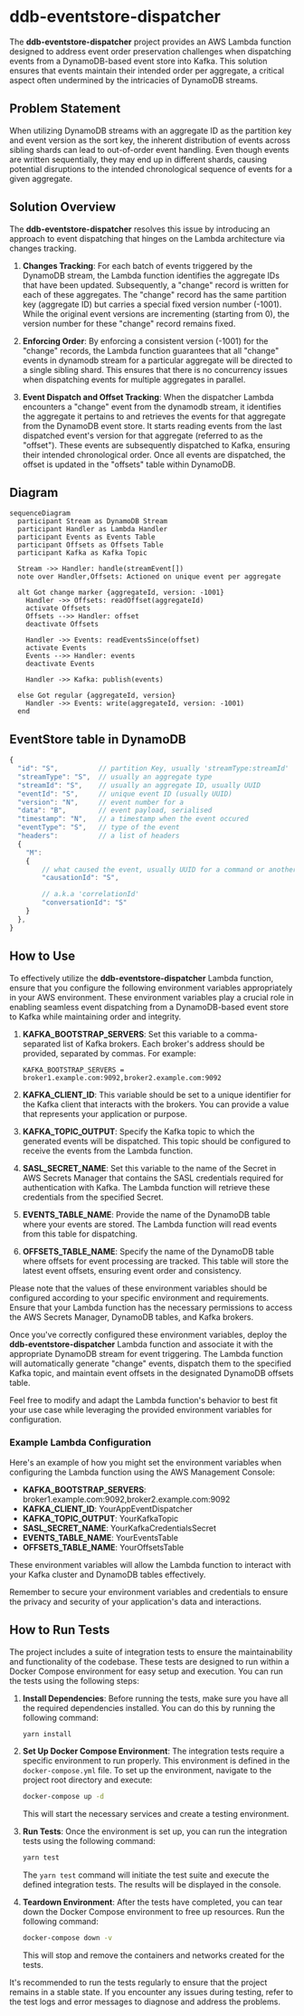 # ddb-eventstore-dispatcher

The **ddb-eventstore-dispatcher** project provides an AWS Lambda function designed to address event order preservation
challenges when dispatching events from a DynamoDB-based event store into Kafka. This solution ensures that events
maintain their intended order per aggregate, a critical aspect often undermined by the intricacies of DynamoDB streams.

## Problem Statement

When utilizing DynamoDB streams with an aggregate ID as the partition key and event version as the sort key, the
inherent distribution of events across sibling shards can lead to out-of-order event handling. Even though events are
written sequentially, they may end up in different shards, causing potential disruptions to the intended chronological
sequence of events for a given aggregate.

## Solution Overview

The **ddb-eventstore-dispatcher** resolves this issue by introducing an approach to event dispatching that hinges
on the Lambda architecture via changes tracking.

1. **Changes Tracking**: For each batch of events triggered by the DynamoDB stream, the Lambda function identifies the
   aggregate IDs that have been updated. Subsequently, a "change" record is written for each of these aggregates. The
   "change" record has the same partition key (aggregate ID) but carries a special fixed version number (-1001). While
   the original event versions are incrementing (starting from 0), the version number for these "change"
   record remains fixed.

2. **Enforcing Order**: By enforcing a consistent version (-1001) for the "change" records, the Lambda function
   guarantees that all "change" events in dynamodb stream for a particular aggregate will be directed to a single
   sibling shard. This ensures that there is no concurrency issues when dispatching events for multiple aggregates in
   parallel.

3. **Event Dispatch and Offset Tracking**: When the dispatcher Lambda encounters a "change" event from the dynamodb
   stream, it identifies the aggregate it pertains to and retrieves the events for that aggregate from the DynamoDB
   event store. It starts reading events from the last dispatched event's version for that aggregate (referred to as the
   "offset"). These events are subsequently dispatched to Kafka, ensuring their intended chronological order. Once all
   events are dispatched, the offset is updated in the "offsets" table within DynamoDB.

## Diagram

```mermaid
sequenceDiagram
  participant Stream as DynamoDB Stream
  participant Handler as Lambda Handler
  participant Events as Events Table
  participant Offsets as Offsets Table
  participant Kafka as Kafka Topic

  Stream ->> Handler: handle(streamEvent[])
  note over Handler,Offsets: Actioned on unique event per aggregate

  alt Got change marker {aggregateId, version: -1001}
    Handler ->> Offsets: readOffset(aggregateId)
    activate Offsets
    Offsets -->> Handler: offset
    deactivate Offsets

    Handler ->> Events: readEventsSince(offset)
    activate Events
    Events -->> Handler: events
    deactivate Events

    Handler ->> Kafka: publish(events)

  else Got regular {aggregateId, version}
    Handler ->> Events: write(aggregateId, version: -1001)
  end
```

## EventStore table in DynamoDB

```javascript
{
  "id": "S",          // partition Key, usually 'streamType:streamId'
  "streamType": "S",  // usually an aggregate type
  "streamId": "S",    // usually an aggregate ID, usually UUID
  "eventId": "S",     // unique event ID (usually UUID)
  "version": "N",     // event number for a
  "data": "B",        // event payload, serialised
  "timestamp": "N",   // a timestamp when the event occured
  "eventType": "S",   // type of the event
  "headers":          // a list of headers
  {
    "M":
    {
        // what caused the event, usually UUID for a command or another event
        "causationId": "S",

        // a.k.a 'correlationId'
        "conversationId": "S"
    }
  },
}
```

## How to Use

To effectively utilize the **ddb-eventstore-dispatcher** Lambda function, ensure that you configure the following
environment variables appropriately in your AWS environment. These environment variables play a crucial role in enabling
seamless event dispatching from a DynamoDB-based event store to Kafka while maintaining order and integrity.

1. **KAFKA_BOOTSTRAP_SERVERS**: Set this variable to a comma-separated list of Kafka brokers. Each broker's address
   should be provided, separated by commas. For example:

    ```
    KAFKA_BOOTSTRAP_SERVERS = broker1.example.com:9092,broker2.example.com:9092
    ```

2. **KAFKA_CLIENT_ID**: This variable should be set to a unique identifier for the Kafka client that interacts with the
   brokers. You can provide a value that represents your application or purpose.

3. **KAFKA_TOPIC_OUTPUT**: Specify the Kafka topic to which the generated events will be dispatched. This topic should
   be configured to receive the events from the Lambda function.

4. **SASL_SECRET_NAME**: Set this variable to the name of the Secret in AWS Secrets Manager that contains the SASL
   credentials required for authentication with Kafka. The Lambda function will retrieve these credentials from the
   specified Secret.

5. **EVENTS_TABLE_NAME**: Provide the name of the DynamoDB table where your events are stored. The Lambda function will
   read events from this table for dispatching.

6. **OFFSETS_TABLE_NAME**: Specify the name of the DynamoDB table where offsets for event processing are tracked. This
   table will store the latest event offsets, ensuring event order and consistency.

Please note that the values of these environment variables should be configured according to your specific environment
and requirements. Ensure that your Lambda function has the necessary permissions to access the AWS Secrets Manager,
DynamoDB tables, and Kafka brokers.

Once you've correctly configured these environment variables, deploy the **ddb-eventstore-dispatcher** Lambda function
and associate it with the appropriate DynamoDB stream for event triggering. The Lambda function will automatically
generate "change" events, dispatch them to the specified Kafka topic, and maintain event offsets in the designated
DynamoDB offsets table.

Feel free to modify and adapt the Lambda function's behavior to best fit your use case while leveraging the provided
environment variables for configuration.

### Example Lambda Configuration

Here's an example of how you might set the environment variables when configuring the Lambda function using the AWS
Management Console:

- **KAFKA_BOOTSTRAP_SERVERS**: broker1.example.com:9092,broker2.example.com:9092
- **KAFKA_CLIENT_ID**: YourAppEventDispatcher
- **KAFKA_TOPIC_OUTPUT**: YourKafkaTopic
- **SASL_SECRET_NAME**: YourKafkaCredentialsSecret
- **EVENTS_TABLE_NAME**: YourEventsTable
- **OFFSETS_TABLE_NAME**: YourOffsetsTable

These environment variables will allow the Lambda function to interact with your Kafka cluster and DynamoDB tables
effectively.

Remember to secure your environment variables and credentials to ensure the privacy and security of your application's
data and interactions.

## How to Run Tests

The project includes a suite of integration tests to ensure the maintainability and functionality of the codebase. These
tests are designed to run within a Docker Compose environment for easy setup and execution. You can run the tests using
the following steps:

1. **Install Dependencies**: Before running the tests, make sure you have all the required dependencies installed. You
   can do this by running the following command:

   ```sh
   yarn install
   ```

2. **Set Up Docker Compose Environment**: The integration tests require a specific environment to run properly. This
   environment is defined in the `docker-compose.yml` file. To set up the environment, navigate to the project root
   directory and execute:

   ```sh
   docker-compose up -d
   ```

   This will start the necessary services and create a testing environment.

3. **Run Tests**: Once the environment is set up, you can run the integration tests using the following command:

   ```sh
   yarn test
   ```

   The `yarn test` command will initiate the test suite and execute the defined integration tests. The results will be
   displayed in the console.

4. **Teardown Environment**: After the tests have completed, you can tear down the Docker Compose environment to free up
   resources. Run the following command:

   ```sh
   docker-compose down -v
   ```

   This will stop and remove the containers and networks created for the tests.

It's recommended to run the tests regularly to ensure that the project remains in a stable state. If you encounter any
issues during testing, refer to the test logs and error messages to diagnose and address the problems.
